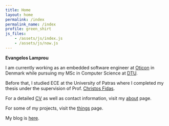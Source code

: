 ```yaml
---
title: Home
layout: home
permalink: /index
permalink_name: /index
profile: green_shirt
js_files: 
    - /assets/js/index.js
    - /assets/js/now.js
---
```


**Evangelos Lamprou**

I am currently working as an embedded software engineer at
[Oticon](https://www.oticon.com/) in Denmark while pursuing my MSc in Computer
Science at [DTU](https://www.dtu.dk/).

Before that, I studied ECE at the University of Patras where I completed my
thesis under the supervision of Prof. [Christos Fidas](http://www.cfidas.info/).

For a detailed [CV](/assets/pdf/cv.pdf) as well as contact information, visit my [about](/about) page.

For some of my projects, visit the [things](/things) page.

My blog is [here](/blog).
